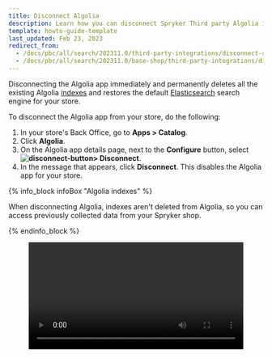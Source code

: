 ```yaml
---
title: Disconnect Algolia
description: Learn how you can disconnect Spryker Third party Algolia in to your Spryker based projects.
template: howto-guide-template
last_updated: Feb 23, 2023
redirect_from:
  - /docs/pbc/all/search/202311.0/third-party-integrations/disconnect-algolia.html
  - /docs/pbc/all/search/202311.0/base-shop/third-party-integrations/disconnect-algolia.html
---
```


Disconnecting the Algolia app immediately and permanently deletes all the existing Algolia [indexes](/docs/pbc/all/search/latest/base-shop/third-party-integrations/algolia/algolia.html#indexes) and restores the default [Elasticsearch](https://www.elastic.co/elasticsearch/) search engine for your store.

To disconnect the Algolia app from your store, do the following:

1. In your store's Back Office, go to **Apps&nbsp;<span aria-label="and then">></span> Catalog**.
2. Click **Algolia**.
3. On the Algolia app details page, next to the **Configure** button, select **<span class="inline-img">![disconnect-button](https://spryker.s3.eu-central-1.amazonaws.com/docs/aop/user/apps/bazzarvoice/disconnect-button.png)</span><span aria-label="and then">></span> Disconnect**.
4. In the message that appears, click **Disconnect**.
  This disables the Algolia app for your store.

{% info_block infoBox "Algolia indexes" %}

When disconnecting Algolia, indexes aren't deleted from Algolia, so you can access previously collected data from your Spryker shop.

{% endinfo_block %}



<figure class="video_container">
    <video width="100%" height="auto" controls>
    <source src="https://spryker.s3.eu-central-1.amazonaws.com/docs/pbc/all/search/algolia/disconnect-algolia/disconnect-algolia.mp4" type="video/mp4">
  </video>
</figure>
